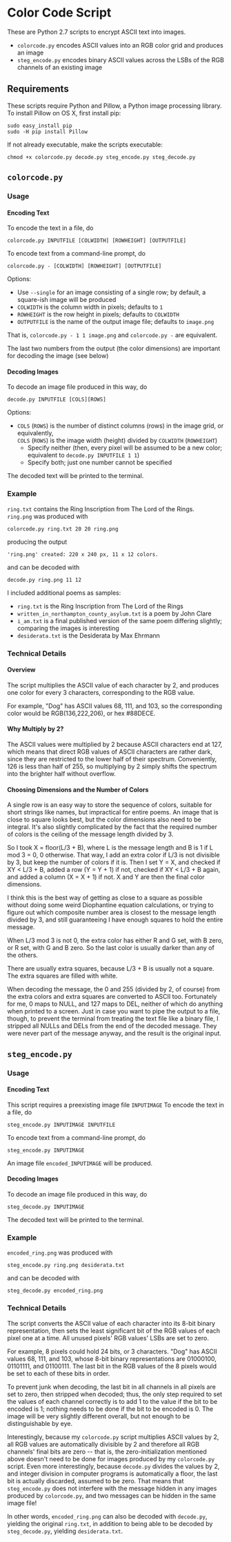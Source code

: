 # Color Code Script

These are Python 2.7 scripts to encrypt ASCII text into images.  
  * `colorcode.py` encodes ASCII values into an RGB color grid and produces an image
  * `steg_encode.py` encodes binary ASCII values across the LSBs of the RGB channels of an existing image

## Requirements
These scripts require Python and Pillow, a Python image processing library. To install Pillow on OS X, first install pip:
````
sudo easy_install pip
sudo -H pip install Pillow
````
If not already executable, make the scripts executable:
````
chmod +x colorcode.py decode.py steg_encode.py steg_decode.py
````

## `colorcode.py`
### Usage
#### Encoding Text
To encode the text in a file, do
````
colorcode.py INPUTFILE [COLWIDTH] [ROWHEIGHT] [OUTPUTFILE]
````
To encode text from a command-line prompt, do
````
colorcode.py - [COLWIDTH] [ROWHEIGHT] [OUTPUTFILE]
````
Options:
  * Use `--single` for an image consisting of a single row; by default, a square-ish image will be produced
  * `COLWIDTH` is the column width in pixels; defaults to `1`
  * `ROWHEIGHT` is the row height in pixels; defaults to `COLWIDTH`
  * `OUTPUTFILE` is the name of the output image file; defaults to `image.png`

That is, `colorcode.py - 1 1 image.png` and `colorcode.py -` are equivalent.

The last two numbers from the output (the color dimensions) are important for decoding the image (see below)

#### Decoding Images
To decode an image file produced in this way, do
````
decode.py INPUTFILE [COLS][ROWS]
````
Options:
  * `COLS` (`ROWS`) is the number of distinct columns (rows) in the image grid, or equivalently,  
    `COLS` (`ROWS`) is the image width (height) divided by `COLWIDTH` (`ROWHEIGHT`)
    * Specify neither (then, every pixel will be assumed to be a new color; equivalent to `decode.py INPUTFILE 1 1`)
    * Specify both; just one number cannot be specified

The decoded text will be printed to the terminal.

### Example
`ring.txt` contains the Ring Inscription from The Lord of the Rings.  
`ring.png` was produced with
````
colorcode.py ring.txt 20 20 ring.png
````
producing the output
````
'ring.png' created: 220 x 240 px, 11 x 12 colors.
````
and can be decoded with
````
decode.py ring.png 11 12
````

I included additional poems as samples:
  * `ring.txt` is the Ring Inscription from The Lord of the Rings
  * `written_in_northampton_county_asylum.txt` is a poem by John Clare
  * `i_am.txt` is a final published version of the same poem differing slightly; comparing the images is interesting
  * `desiderata.txt` is the Desiderata by Max Ehrmann

### Technical Details
#### Overview
The script multiplies the ASCII value of each character by 2, and produces one color for every 3 characters, corresponding to the RGB value.

For example, "Dog" has ASCII values 68, 111, and 103, so the corresponding color would be RGB(136,222,206), or hex #88DECE.

#### Why Multiply by 2?
The ASCII values were multiplied by 2 because ASCII characters end at 127, which means that direct RGB values of ASCII characters are rather dark, since they are restricted to the lower half of their spectrum. Conveniently, 126 is less than half of 255, so multiplying by 2 simply shifts the spectrum into the brighter half without overflow.

#### Choosing Dimensions and the Number of Colors
A single row is an easy way to store the sequence of colors, suitable for short strings like names, but impractical for entire poems. An image that is close to square looks best, but the color dimensions also need to be integral. It's also slightly complicated by the fact that the required number of colors is the ceiling of the message length divided by 3.

So I took X = floor(L/3 + B), where L is the message length and B is 1 if L mod 3 = 0, 0 otherwise. That way, I add an extra color if L/3 is not divisible by 3, but keep the number of colors if it is. Then I set Y = X, and checked if XY < L/3 + B, added a row (Y = Y + 1) if not, checked if XY < L/3 + B again, and added a column (X = X + 1) if not. X and Y are then the final color dimensions.

I think this is the best way of getting as close to a square as possible without doing some weird Diophantine equation calculations, or trying to figure out which composite number area is closest to the message length divided by 3, and still guaranteeing I have enough squares to hold the entire message.

When L/3 mod 3 is not 0, the extra color has either R and G set, with B zero, or R set, with G and B zero. So the last color is usually darker than any of the others.

There are usually extra squares, because L/3 + B is usually not a square. The extra squares are filled with white.

When decoding the message, the 0 and 255 (divided by 2, of course) from the extra colors and extra squares are converted to ASCII too. Fortunately for me, 0 maps to NULL, and 127 maps to DEL, neither of which do anything when printed to a screen. Just in case you want to pipe the output to a file, though, to prevent the terminal from treating the text file like a binary file, I stripped all NULLs and DELs from the end of the decoded message. They were never part of the message anyway, and the result is the original input.

## `steg_encode.py`
### Usage
#### Encoding Text
This script requires a preexisting image file `INPUTIMAGE`
To encode the text in a file, do
````
steg_encode.py INPUTIMAGE INPUTFILE
````
To encode text from a command-line prompt, do
````
steg_encode.py INPUTIMAGE
````

An image file `encoded_INPUTIMAGE` will be produced.

#### Decoding Images
To decode an image file produced in this way, do
````
steg_decode.py INPUTIMAGE
````

The decoded text will be printed to the terminal.

### Example
`encoded_ring.png` was produced with
````
steg_encode.py ring.png desiderata.txt
````
and can be decoded with
````
steg_decode.py encoded_ring.png
````

### Technical Details
The script converts the ASCII value of each character into its 8-bit binary representation, then sets the least significant bit of the RGB values of each pixel one at a time. All unused pixels' RGB values' LSBs are set to zero.

For example, 8 pixels could hold 24 bits, or 3 characters. "Dog" has ASCII values 68, 111, and 103, whose 8-bit binary representations are 01000100, 01101111, and 01100111. The last bit in the RGB values of the 8 pixels would be set to each of these bits in order.

To prevent junk when decoding, the last bit in all channels in all pixels are set to zero, then stripped when decoded; thus, the only step required to set the values of each channel correctly is to add 1 to the value if the bit to be encoded is 1; nothing needs to be done if the bit to be encoded is 0. The image will be very slightly different overall, but not enough to be distinguishable by eye.

Interestingly, because my `colorcode.py` script multiplies ASCII values by 2, all RGB values are automatically divisible by 2 and therefore all RGB channels' final bits are zero -- that is, the zero-initialization mentioned above doesn't need to be done for images produced by my `colorcode.py` script. Even more interestingly, because `decode.py` divides the values by 2, and integer division in computer programs is automatically a floor, the last bit is actually discarded, assumed to be zero. That means that `steg_encode.py` does not interfere with the message hidden in any images produced by `colorcode.py`, and two messages can be hidden in the same image file!

In other words, `encoded_ring.png` can also be decoded with `decode.py`, yielding the original `ring.txt`, in addition to being able to be decoded by `steg_decode.py`, yielding `desiderata.txt`.
